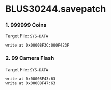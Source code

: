 # BLUS30244.savepatch

### 1. 999999 Coins

Target File: `SYS-DATA`

```
write at 0x00008F3C:000F423F
```

### 2. 99 Camera Flash

Target File: `SYS-DATA`

```
write at 0x00008F43:63
write at 0x00008F47:63
```

